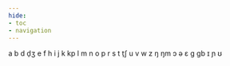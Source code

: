 ```yaml
---
hide:
- toc
- navigation
---
```

a
b
d
d̠ʒ
e
f
h
i
j
k
kp
l
m
n
o
p
r
s
t
t̠ʃ
u
v
w
z
ŋ
ŋm
ɔ
ə
ɛ
ɡ
ɡb
ɪ
ɲ
ʊ

